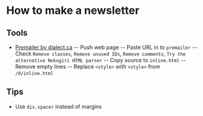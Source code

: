 # How to make a newsletter

## Tools

- [Premailer by dialect.ca](http://premailer.dialect.ca/)
-- Push web page
-- Paste URL in to `premailer`
-- Check `Remove classes`, `Remove unused IDs`, `Remove comments`, `Try the alternative Nokogiri HTML parser`
-- Copy source to `inline.html`
-- Remove empty lines
-- Replace `<style>` with `<style>` from `/0/inline.html`

## Tips

- Use `div.spacer` instead of margins
